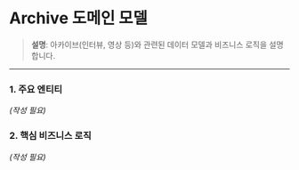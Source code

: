 # Archive 도메인 모델

> **설명**: 아카이브(인터뷰, 영상 등)와 관련된 데이터 모델과 비즈니스 로직을 설명합니다.

---

### 1. 주요 엔티티

*(작성 필요)*

### 2. 핵심 비즈니스 로직

*(작성 필요)*
